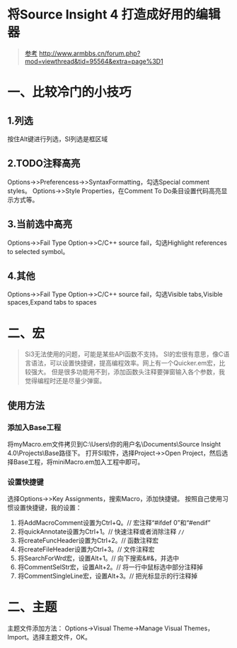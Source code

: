 # 将Source Insight 4 打造成好用的编辑器
>[参考](http://www.armbbs.cn/forum.php?mod=viewthread&tid=95564&extra=page%3D1)
http://www.armbbs.cn/forum.php?mod=viewthread&tid=95564&extra=page%3D1
# 一、比较冷门的小技巧
## 1.列选
按住Alt键进行列选，SI列选是框区域
## 2.TODO注释高亮
Options->>Preferencess->>SyntaxFormatting，勾选Special comment styles。
Options->>Style Properties，在Comment To Do条目设置代码高亮显示方式等。
## 3.当前选中高亮
Options->>Fail Type Option->>C/C++ source fail，勾选Highlight references to selected symbol。
## 4.其他
Options->>Fail Type Option->>C/C++ source fail，勾选Visible tabs,Visible spaces,Expand tabs to spaces

# 二、宏
>Si3无法使用的问题，可能是某些API函数不支持。
SI的宏很有意思，像C语言语法，可以设置快捷键，提高编程效率。网上有一个Quicker.em宏，比较强大。
但是很多功能用不到，添加函数头注释要弹窗输入各个参数，我觉得编程时还是尽量少弹窗。
## 使用方法
### 添加入Base工程
将myMacro.em文件拷贝到C:\Users\你的用户名\Documents\Source Insight 4.0\Projects\Base路径下。
打开SI软件，选择Project->>Open Project，然后选择Base工程，将miniMacro.em加入工程中即可。
### 设置快捷键
选择Options->>Key Assignments，搜索Macro，添加快捷键。
按照自己使用习惯设置快捷键，我的设置：
1. 将AddMacroComment设置为Ctrl+Q。// 宏注释“#ifdef 0”和“#endif”
2. 将quickAnnotate设置为Ctrl+1。// 快速注释或者消除注释 `//`
3. 将createFuncHeader设置为Ctrl+2。// 函数注释宏
4. 将createFileHeader设置为Ctrl+3。// 文件注释宏
5. 将SearchForWrd宏，设置Alt+1。// 向下搜索&#&，并选中
6. 将CommentSelStr宏，设置Alt+2。// 将一行中鼠标选中部分注释掉
7. 将CommentSingleLine宏，设置Alt+3。// 把光标显示的行注释掉

# 二、主题
主题文件添加方法：
Options->Visual Theme->Manage Visual Themes，Import。选择主题文件，OK。

